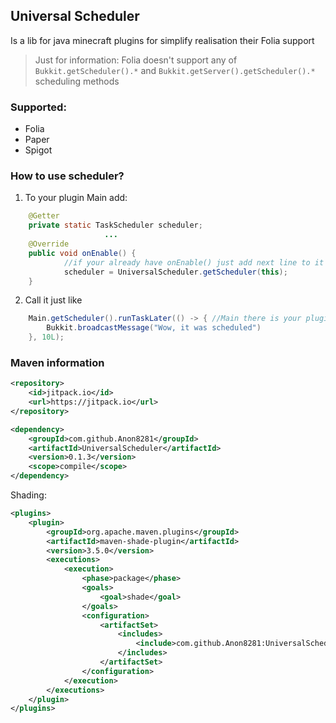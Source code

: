 ## Universal Scheduler
Is a lib for java minecraft plugins for simplify realisation their Folia support 
> Just for information: Folia doesn't support any of `Bukkit.getScheduler().*` and `Bukkit.getServer().getScheduler().*` scheduling methods
### Supported:
- Folia
- Paper
- Spigot

### How to use scheduler?

1. To your plugin Main add:

```java
    @Getter
    private static TaskScheduler scheduler;
                     ...
    @Override
    public void onEnable() {
            //if your already have onEnable() just add next line to it
            scheduler = UniversalScheduler.getScheduler(this);
    }
```

2. Call it just like 
```java
    Main.getScheduler().runTaskLater(() -> { //Main there is your plugin Main
        Bukkit.broadcastMessage("Wow, it was scheduled")
    }, 10L);
```

### Maven information

```xml
<repository>
    <id>jitpack.io</id>
    <url>https://jitpack.io</url>
</repository>
```

```xml
<dependency>
    <groupId>com.github.Anon8281</groupId>
    <artifactId>UniversalScheduler</artifactId>
    <version>0.1.3</version>
    <scope>compile</scope>
</dependency>
 ```
Shading:
```xml
<plugins>
    <plugin>
        <groupId>org.apache.maven.plugins</groupId>
        <artifactId>maven-shade-plugin</artifactId>
        <version>3.5.0</version>
        <executions>
            <execution>
                <phase>package</phase>
                <goals>
                    <goal>shade</goal>
                </goals>
                <configuration>
                    <artifactSet>
                        <includes>
                            <include>com.github.Anon8281:UniversalScheduler</include>
                        </includes>
                    </artifactSet>
                </configuration>
            </execution>
        </executions>
    </plugin>
</plugins>
```
